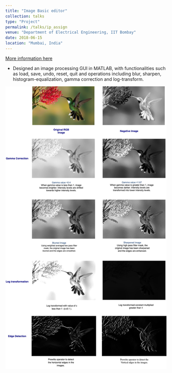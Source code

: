 ```yaml
---
title: "Image Basic editor"
collection: talks
type: "Project"
permalink: /talks/ip_assign
venue: "Department of Electrical Engineering, IIT Bombay"
date: 2018-06-15
location: "Mumbai, India"
---
```

[More information here](/images/image_assignment.zip)

* Designed an image processing GUI in MATLAB, with functionalities such as load, save, undo, reset, quit and operations including blur, sharpen, histogram-equalization, gamma correction and log-transform.

<img src="/images/image_editor.jpg"
     alt="Markdown Monster icon" width="600"
     style="float: center; margin-right: 50px;" />
